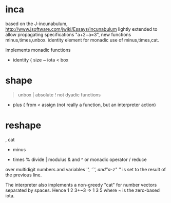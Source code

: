 inca
====

based on the J-incunabulum,
      http://www.jsoftware.com/jwiki/Essays/Incunabulum
lightly extended to allow propagating specifications "a+2+a=3",
new functions minus,times,unbox.
identity element for monadic use of minus,times,cat.

Implements monadic functions 
 + identity 
 { size 
 ~ iota 
 < box 
 # shape 
 > unbox 
 | absolute 
 ! not 
dyadic functions 
 + plus 
 { from 
 < assign (not really a function, but an interpreter action) 
 # reshape 
 , cat 
 - minus 
 * times 
 % divide 
 | modulus 
 & and 
 ^ or 
monadic operator 
 / reduce 

over multidigit numbers and variables '_', '`', and"a-z" 
'_' is set to the result of the previous line. 

The interpreter also implements a non-greedy "cat" for 
number vectors separated by spaces. Hence 1 2 3+~3 => 1 3 5 
where ~ is the zero-based iota. 


